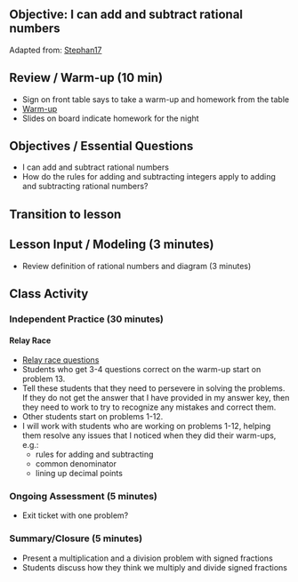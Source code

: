 

## Objective: I can add and subtract rational numbers
Adapted from: [Stephan17]

## Review / Warm-up (10 min)

 * Sign on front table says to take a warm-up and homework from the table
 * [Warm-up](https://drive.google.com/open?id=0B1WN7I2qxY9EZmdnV2dYamtuc3c)
 * Slides on board indicate homework for the night

## Objectives / Essential Questions 

 * I can add and subtract rational numbers
 * How do the rules for adding and subtracting integers apply to adding and subtracting rational numbers?

## Transition to lesson

## Lesson Input / Modeling (3 minutes)

 * Review definition of rational numbers and diagram (3 minutes)

## Class Activity

### Independent Practice (30 minutes)
#### Relay Race 
 * [Relay race questions](https://drive.google.com/open?id=0BwSVe4aULWrTcDBTeHA0WlVldjg)
 * Students who get 3-4 questions correct on the warm-up start on problem 13.
 * Tell these students that they need to persevere in solving the problems. If they do not get the answer that I have provided in my answer key, then they need to work to try to recognize any mistakes and correct them.
 * Other students start on problems 1-12.
 * I will work with students who are working on problems 1-12, helping them resolve any issues that I noticed when they did their warm-ups, e.g.:
     - rules for adding and subtracting
     - common denominator
     - lining up decimal points

### Ongoing Assessment (5 minutes)
 * Exit ticket with one problem?

### Summary/Closure (5 minutes)
 * Present a multiplication and a division problem with signed fractions
 * Students discuss how they think we multiply and divide signed fractions

[Stephan17]: stephan/17.html
[Adding and Subtracting Signed Decimals]: https://drive.google.com/open?id=0B1WN7I2qxY9EUERuZlloVUpicGM
